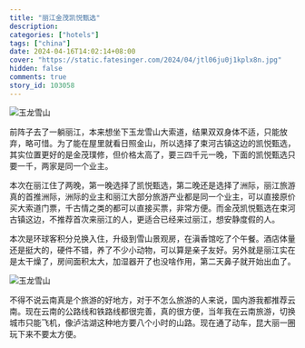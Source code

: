 ```yaml
---
title: "丽江金茂凯悦甄选"
description:
categories: ["hotels"]
tags: ["china"]
date: 2024-04-16T14:02:14+08:00
cover: "https://static.fatesinger.com/2024/04/jtl06ju0j1kplx8n.jpg"
hidden: false
comments: true
story_id: 103058
---
```


![玉龙雪山](https://static.fatesinger.com/2024/04/jtl06ju0j1kplx8n.jpg)

前阵子去了一躺丽江，本来想坐下玉龙雪山大索道，结果双双身体不适，只能放弃，略可惜。为了能在屋里就看日照金山，所以选择了束河古镇这边的凯悦甄选，其实位置更好的是金茂璞修，但价格太高了，要三四千元一晚，下面的凯悦甄选只要一千，两家是同一个业主。

本次在丽江住了两晚，第一晚选择了凯悦甄选，第二晚还是选择了洲际，丽江旅游真的首推洲际，洲际的业主和丽江大部分旅游产业都是同一个业主，可以直接原价买大索道门票，千古情之类的都可以直接买票，非常方便。而金茂凯悦甄选在束河古镇这边，不推荐首次来丽江的人，更适合已经来过丽江，想安静度假的人。

本次是环球客积分兑换入住，升级到雪山景观房，在滇香馆吃了个午餐。酒店体量还是挺大的，硬件不错，养了不少小动物，可以算是亲子友好。另外就是丽江实在是太干燥了，房间面积太大，加湿器开了也没啥作用，第二天鼻子就开始出血了。

![玉龙雪山](https://static.fatesinger.com/2024/04/ktqcust8zwqm3wv7.jpg)

不得不说云南真是个旅游的好地方，对于不怎么旅游的人来说，国内游我都推荐云南。现在云南的公路线和铁路线都很完善，真的很方便，当年我在云南旅游，切换城市只能飞机，像泸沽湖这种地方要八个小时的山路。现在通了动车，昆大丽一圈玩下来不要太方便。
